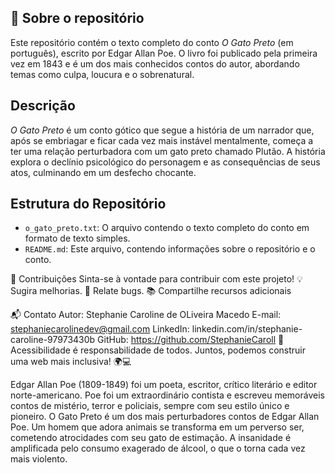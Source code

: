 ## 🌟 Sobre o repositório
Este repositório contém o texto completo do conto *O Gato Preto* (em português), escrito por Edgar Allan Poe. O livro foi publicado pela primeira vez em 1843 e é um dos mais conhecidos contos do autor, abordando temas como culpa, loucura e o sobrenatural.

## Descrição

*O Gato Preto* é um conto gótico que segue a história de um narrador que, após se embriagar e ficar cada vez mais instável mentalmente, começa a ter uma relação perturbadora com um gato preto chamado Plutão. A história explora o declínio psicológico do personagem e as consequências de seus atos, culminando em um desfecho chocante.

## Estrutura do Repositório

- `o_gato_preto.txt`: O arquivo contendo o texto completo do conto em formato de texto simples.
- `README.md`: Este arquivo, contendo informações sobre o repositório e o conto.

🤝 Contribuições
Sinta-se à vontade para contribuir com este projeto!
💡 Sugira melhorias.
🐛 Relate bugs.
📚 Compartilhe recursos adicionais

📬 Contato
Autor: Stephanie Caroline de OLiveira Macedo
E-mail: stephaniecarolinedev@gmail.com
LinkedIn: linkedin.com/in/stephanie-caroline-97973430b
GitHub: https://github.com/StephanieCaroll
🧠 Acessibilidade é responsabilidade de todos. Juntos, podemos construir uma web mais inclusiva! 🌍💻


Edgar Allan Poe (1809-1849) foi um poeta, escritor, crítico literário e editor norte-americano. Poe foi um extraordinário contista e escreveu memoráveis contos de mistério, terror e policiais, sempre com seu estilo único e pioneiro.
O Gato Preto é um dos mais perturbadores contos de Edgar Allan Poe. Um homem que adora animais se transforma em um perverso ser, cometendo atrocidades com seu gato de estimação. A insanidade é amplificada pelo consumo exagerado de álcool, o que o torna cada vez mais violento.
